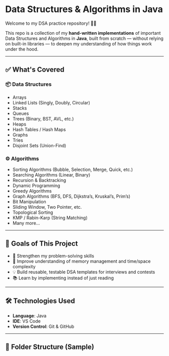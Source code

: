 # Data Structures & Algorithms in Java

Welcome to my DSA practice repository! 👨‍💻

This repo is a collection of my **hand-written implementations** of important Data Structures and Algorithms in **Java**, built from scratch — without relying on built-in libraries — to deepen my understanding of how things work under the hood.

---

## ✅ What's Covered

### 📦 Data Structures
- Arrays
- Linked Lists (Singly, Doubly, Circular)
- Stacks
- Queues
- Trees (Binary, BST, AVL, etc.)
- Heaps
- Hash Tables / Hash Maps
- Graphs
- Tries
- Disjoint Sets (Union-Find)

### ⚙️ Algorithms
- Sorting Algorithms (Bubble, Selection, Merge, Quick, etc.)
- Searching Algorithms (Linear, Binary)
- Recursion & Backtracking
- Dynamic Programming
- Greedy Algorithms
- Graph Algorithms (BFS, DFS, Dijkstra’s, Kruskal’s, Prim’s)
- Bit Manipulation
- Sliding Window, Two Pointer, etc.
- Topological Sorting
- KMP / Rabin-Karp (String Matching)
- Many more...

---

## 🎯 Goals of This Project

- 🚀 Strengthen my problem-solving skills
- 🧠 Improve understanding of memory management and time/space complexity
- 💡 Build reusable, testable DSA templates for interviews and contests
- 📚 Learn by implementing instead of just reading

---

## 🛠 Technologies Used

- **Language**: Java
- **IDE**: VS Code
- **Version Control**: Git & GitHub

---

## 📂 Folder Structure (Sample)


